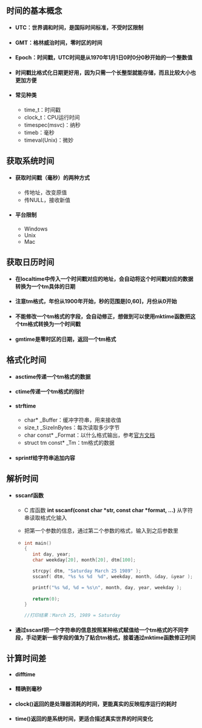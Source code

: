 ## 时间的基本概念

- #### UTC：世界调和时间，是国际时间标准，不受时区限制

- #### GMT：格林威治时间，零时区的时间

- #### Epoch：时间戳，UTC时间是从1970年1月1日0时0分0秒开始的一个整数值

- #### 时间戳比格式化日期更好用，因为只需一个长整型就能存储，而且比较大小也更加方便

- #### 常见种类

  - time_t：时间戳
  - clock_t：CPU运行时间
  - timespec(msvc)：纳秒
  - timeb：毫秒
  - timeval(Unix)：微妙



## 获取系统时间

- #### 获取时间戳（毫秒）的两种方式

  - 传地址，改变原值
  - 传NULL，接收新值

- #### 平台限制

  - Windows
  - Unix
  - Mac



## 获取日历时间

- #### 在localtime中传入一个时间戳对应的地址，会自动将这个时间戳对应的数据转换为一个tm具体的日期

- #### 注意tm格式，年份从1900年开始，秒的范围是[0,60]，月份从0开始

- #### 不能修改一个tm格式的字段，会自动修正，想做到可以使用mktime函数把这个tm格式转换为一个时间戳

- #### gmtime是零时区的日期，返回一个tm格式



## 格式化时间

- #### asctime传递一个tm格式的数据

- #### ctime传递一个tm格式的指针

- #### strftime

  - char* _Buffer：缓冲字符串，用来接收值
  - size_t   _SizeInBytes：每次读取多少字节
  - char const*  _Format：以什么格式输出，参考[官方文档](https://zh.cppreference.com/w/c/chrono/strftime)
  - struct tm const* _Tm：tm格式的数据

- #### sprintf给字符串追加内容



## 解析时间

- #### sscanf函数

  - C 库函数 **int sscanf(const char \*str, const char \*format, ...)** 从字符串读取格式化输入

  - 把第一个参数的信息，通过第二个参数的格式，输入到之后参数里

  - ```c
    int main()
    {
       int day, year;
       char weekday[20], month[20], dtm[100];
    
       strcpy( dtm, "Saturday March 25 1989" );
       sscanf( dtm, "%s %s %d  %d", weekday, month, &day, &year );
    
       printf("%s %d, %d = %s\n", month, day, year, weekday );
        
       return(0);
    }
    
    //打印结果：March 25, 1989 = Saturday
    ```

- #### 通过sscanf把一个字符串的信息按照某种格式赋值给一个tm格式的不同字段，手动更新一些字段的值为了贴合tm格式，接着通过mktime函数修正时间



## 计算时间差

- #### difftime

- #### 精确到毫秒

- #### clock()返回的是处理器消耗的时间，更能真实的反映程序运行的耗时

- #### time()返回的是系统时间，更适合描述真实世界的时间变化

  